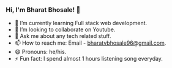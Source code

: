 ### Hi, I'm Bharat Bhosale! 👋

- 🌱 I’m currently learning Full stack web development.
- 👯 I’m looking to collaborate on Youtube.
- 💬 Ask me about any tech related stuff.
- 📫 How to reach me: Email - bharatvbhosale96@gmail.com.
- 😄 Pronouns: he/his.
- ⚡ Fun fact: I spend almost 1 hours listening song everyday.

